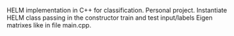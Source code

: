 HELM implementation in C++ for classification. Personal project.
Instantiate HELM class passing in the constructor train and test input/labels Eigen matrixes like in file main.cpp.


